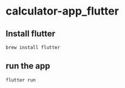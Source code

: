# calculator-app_flutter

## Install flutter
```
brew install flutter
```
## run the app
```
flutter run
```
